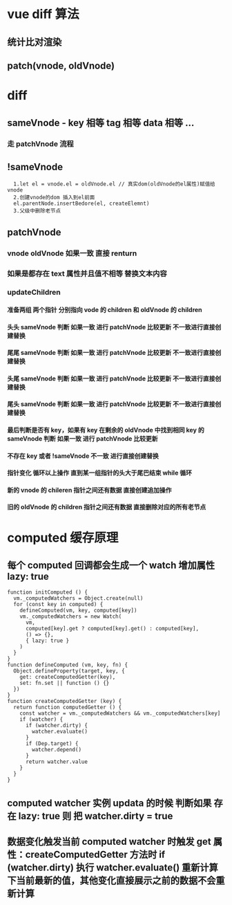 # vue diff 算法

## 统计比对渲染

## patch(vnode, oldVnode)

# diff

## sameVnode - key 相等 tag 相等 data 相等 ...

### 走 patchVnode 流程

## !sameVnode

```
  1.let el = vnode.el = oldVnode.el // 真实dom(oldVnode的el属性)赋值给vnode
  2.创建vnode的dom 插入到el前面
  el.parentNode.insertBedore(el, createElemnt)
  3.父级中删除老节点
```

## patchVnode

### vnode oldVnode 如果一致 直接 renturn

### 如果是都存在 text 属性并且值不相等 替换文本内容

### updateChildren

#### 准备两组 两个指针 分别指向 vode 的 children 和 oldVnode 的 children

#### 头头 sameVnode 判断 如果一致 进行 patchVnode 比较更新 不一致进行直接创建替换

#### 尾尾 sameVnode 判断 如果一致 进行 patchVnode 比较更新 不一致进行直接创建替换

#### 头尾 sameVnode 判断 如果一致 进行 patchVnode 比较更新 不一致进行直接创建替换

#### 尾头 sameVnode 判断 如果一致 进行 patchVnode 比较更新 不一致进行直接创建替换

#### 最后判断是否有 key，如果有 key 在剩余的 oldVnode 中找到相同 key 的 sameVnode 判断 如果一致 进行 patchVnode 比较更新

#### 不存在 key 或者 !sameVnode 不一致 进行直接创建替换

#### 指针变化 循环以上操作 直到某一组指针的头大于尾巴结束 while 循环

#### 新的 vnode 的 chileren 指针之间还有数据 直接创建追加操作

#### 旧的 oldVnode 的 children 指针之间还有数据 直接删除对应的所有老节点

# computed 缓存原理

## 每个 computed 回调都会生成一个 watch 增加属性 lazy: true

```
function initComputed () {
  vm._computedWatchers = Object.create(null)
  for (const key in computed) {
    defineComputed(vm, key, computed[key])
    vm._computedWatchers = new Watch(
      vm,
      computed[key].get ? computed[key].get() : computed[key],
      () => {},
      { lazy: true }
    )
  }
}
function defineComputed (vm, key, fn) {
  Object.defineProperty(target, key, {
    get: createComputedGetter(key),
    set: fn.set || function () {}
  })
}
function createComputedGetter (key) {
  return function computedGetter () {
    const watcher = vm._computedWatchers && vm._computedWatchers[key]
    if (watcher) {
      if (watcher.dirty) {
        watcher.evaluate()
      }
      if (Dep.target) {
        watcher.depend()
      }
      return watcher.value
    }
  }
}
```

## computed watcher 实例 updata 的时候 判断如果 存在 lazy: true 则 把 watcher.dirty = true

## 数据变化触发当前 computed watcher 时触发 get 属性：createComputedGetter 方法时 if (watcher.dirty) 执行 watcher.evaluate() 重新计算下当前最新的值，其他变化直接展示之前的数据不会重新计算
